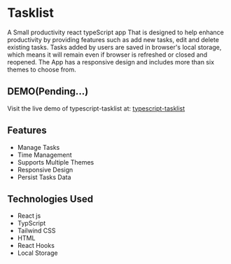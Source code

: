 # Tasklist

A Small productivity react typeScript app That is designed to help enhance productivity by providing features such as add new tasks, edit and delete existing tasks. Tasks added by users are saved in browser's local storage, which means it will remain even if browser is refreshed or closed and reopened. The App has a responsive design and includes more than six themes to choose from.

## DEMO(Pending...)
Visit the live demo of typescript-tasklist at:
[typescript-tasklist](https://typescript-tasklist.vercel.app/)


## Features
- Manage Tasks
- Time Management
- Supports Multiple Themes
- Responsive Design
- Persist Tasks Data


## Technologies Used
- React js
- TypScript
- Tailwind CSS
- HTML
- React Hooks
- Local Storage